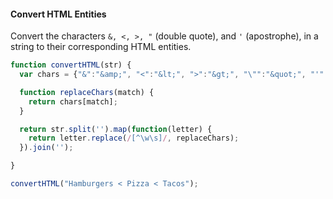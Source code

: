 #### Convert HTML Entities
Convert the characters `&, <, >, "` (double quote), and `'` (apostrophe), in a string to their corresponding HTML entities.

```javascript
function convertHTML(str) {
  var chars = {"&":"&amp;", "<":"&lt;", ">":"&gt;", "\"":"&quot;", "'":"&apos;"};

  function replaceChars(match) {
    return chars[match];
  }

  return str.split('').map(function(letter) {
    return letter.replace(/[^\w\s]/, replaceChars);
  }).join('');

}

convertHTML("Hamburgers < Pizza < Tacos");
```
